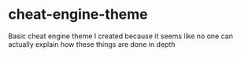 # cheat-engine-theme
Basic cheat engine theme I created because it seems like no one can actually explain how these things are done in depth
